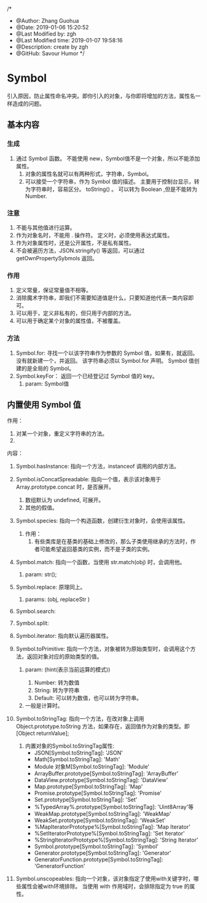 /*
* @Author: Zhang Guohua
* @Date:   2019-01-06 15:20:52
* @Last Modified by:   zgh
* @Last Modified time: 2019-01-07 19:58:16
* @Description: create by zgh
* @GitHub: Savour Humor
*/
# Symbol

引入原因，防止属性命名冲突。即你引入的对象，与你即将增加的方法，属性名一样造成的问题。

## 基本内容

### 生成
1. 通过 Symbol 函数。 不能使用 new，Symbol值不是一个对象，所以不能添加属性。
    1.  对象的属性名就可以有两种形式，字符串，Symbol。
    2.  可以接受一个字符串，作为 Symbol 值的描述。 主要用于控制台显示，转为字符串时，容易区分。 toString() 。 可以转为 Boolean ,但是不能转为 Number.

### 注意
1. 不能与其他值进行运算。
2. 作为对象名时，不能用 . 操作符。 定义时，必须使用表达式属性。
3. 作为对象属性时，还是公开属性，不是私有属性。
4. 不会被遍历方法，JSON.stringify() 等返回，可以通过 getOwnPropertySybmols 返回。

### 作用
1. 定义常量，保证常量值不相等。
2. 消除魔术字符串，即我们不需要知道值是什么，只要知道他代表一类内容即可。
3. 可以用于，定义非私有的，但只用于内部的方法。
4. 可以用于确定某个对象的属性值，不被覆盖。

### 方法
1. Symbol.for: 寻找一个以该字符串作为参数的 Symbol 值，如果有，就返回。没有就新建一个，并返回。 该字符串必须以 Symbol.for 声明。 Symbol 值创建的是全局的 Symbol。
2. Symbol.keyFor： 返回一个已经登记过 Symbol 值的 key。 
    1. param: Symbol值

## 内置使用 Symbol 值
作用：
1. 对某一个对象，重定义字符串的方法。
2. 

内容：
1. Symbol.hasInstance: 指向一个方法，instanceof 调用的内部方法。
2. Symbol.isConcatSpreadable: 指向一个值，表示该对象用于 Array.prototype.concat 时，是否展开。
    1. 数组默认为 undefined, 可展开。
    2. 其他的假值。
3. Symbol.species: 指向一个构造函数，创建衍生对象时，会使用该属性。
    1. 作用：
        1. 有些类库是在基类的基础上修改的，那么子类使用继承的方法时，作者可能希望返回基类的实例，而不是子类的实例。
4. Symbol.match: 指向一个函数，当使用 str.match(obj) 时，会调用他。
    1. param: str();
5. Symbol.replace: 原理同上。
    1. params: (obj, replaceStr <String>)

6. Symbol.search: 
7. Symbol.split: 
8. Symbol.iterator: 指向默认遍历器属性。
9. Symbol.toPrimitive: 指向一个方法，对象被转为原始类型时，会调用这个方法，返回对象对应的原始类型的值。
    1. param: (hint<String>(表示当前运算的模式))
        1. Number: 转为数值
        2. String: 转为字符串
        3. Default: 可以转为数值，也可以转为字符串。
    2. 一般是计算时。
10. Symbol.toStringTag: 指向一个方法，在改对象上调用 Object.prototype.toString 方法，如果存在，返回值作为对象的类型。即 [Object returnValue];
    1. 内置对象的Symbol.toStringTag属性:
        - JSON[Symbol.toStringTag]:  'JSON'
        - Math[Symbol.toStringTag]:  'Math'
        - Module 对象M[Symbol.toStringTag]:  'Module'
        - ArrayBuffer.prototype[Symbol.toStringTag]:  'ArrayBuffer'
        - DataView.prototype[Symbol.toStringTag]:  'DataView'
        - Map.prototype[Symbol.toStringTag]:  'Map'
        - Promise.prototype[Symbol.toStringTag]:  'Promise'
        - Set.prototype[Symbol.toStringTag]:  'Set'
        - %TypedArray%.prototype[Symbol.toStringTag]:  'Uint8Array'等
        - WeakMap.prototype[Symbol.toStringTag]:  'WeakMap'
        - WeakSet.prototype[Symbol.toStringTag]:  'WeakSet'
        - %MapIteratorPrototype%[Symbol.toStringTag]:  'Map Iterator'
        - %SetIteratorPrototype%[Symbol.toStringTag]:  'Set Iterator'
        - %StringIteratorPrototype%[Symbol.toStringTag]:  'String Iterator'
        - Symbol.prototype[Symbol.toStringTag]:  'Symbol'
        - Generator.prototype[Symbol.toStringTag]:  'Generator'
        - GeneratorFunction.prototype[Symbol.toStringTag]:  'GeneratorFunction'
11. Symbol.unscopeables: 指向一个对象，该对象指定了使用with关键字时，哪些属性会被with环境排除。 当使用 with 作用域时，会排除指定为 true 的属性。
